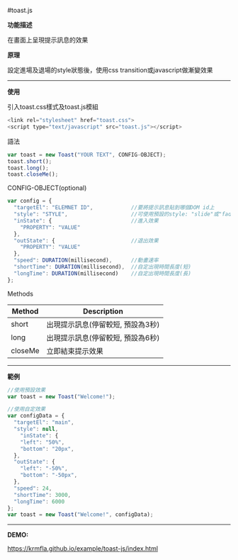 #toast.js

<b>功能描述</b>

在畫面上呈現提示訊息的效果

<b>原理</b>

設定進場及退場的style狀態後，使用css transition或javascript做漸變效果

<hr>

<b>使用</b>

引入toast.css樣式及toast.js模組

```javascript
<link rel="stylesheet" href="toast.css">
<script type="text/javascript" src="toast.js"></script>
```
語法

```javascript
var toast = new Toast("YOUR TEXT", CONFIG-OBJECT);
toast.short();
toast.long();
toast.closeMe();
```
CONFIG-OBJECT(optional)
```javascript
var config = {
  "targetEl": "ELEMNET ID",            //要將提示訊息貼到哪個DOM id上
  "style": "STYLE",                    //可使用預設的style: "slide"或"fadeInOut"
  "inState": {                         //進入效果
    "PROPERTY": "VALUE"
  },
  "outState": {                        //退出效果
    "PROPERTY": "VALUE"
  },
  "speed": DURATION(millisecond),      //動畫速率
  "shortTime": DURATION(millisecond),  //自定出現時間長度(短)
  "longTime": DURATION(millisecond)    //自定出現時間長度(長)
};
```

Methods

Method  | Description
------- | ---
short	| 出現提示訊息(停留較短, 預設為3秒)
long	| 出現提示訊息(停留較短, 預設為6秒)
closeMe | 立即結束提示效果

<hr>

<b>範例</b>
```javascript
//使用預設效果
var toast = new Toast("Welcome!");

//使用自定效果
var configData = {
  "targetEl": "main",
  "style": null,
	"inState": {
    "left": "50%",
    "bottom": "20px",
  },
  "outState": {
    "left": "-50%",
    "bottom": "-50px",
  },
  "speed": 24,
  "shortTime": 3000,
  "longTime": 6000
};
var toast = new Toast("Welcome!", configData);
```

<hr>

<b>DEMO:</b>

https://krmfla.github.io/example/toast-js/index.html


